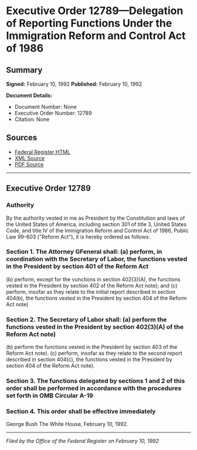 # Executive Order 12789—Delegation of Reporting Functions Under the Immigration Reform and Control Act of 1986

## Summary

**Signed:** February 10, 1992
**Published:** February 10, 1992

**Document Details:**
- Document Number: None
- Executive Order Number: 12789
- Citation: None

## Sources
- [Federal Register HTML](https://www.presidency.ucsb.edu/documents/executive-order-12789-delegation-reporting-functions-under-the-immigration-reform-and)
- [XML Source](None)
- [PDF Source](None)

---

## Executive Order 12789

### Authority

By the authority vested in me as President by the Constitution and laws of the United States of America, including section 301 of title 3, United States Code, and title IV of the Immigration Reform and Control Act of 1986, Public Law 99-603 ("Reform Act"), it is hereby ordered as follows:
### Section 1. The Attorney GFeneral shall: (a) perform, in coordination with the Secretary of Labor, the functions vested in the President by section 401 of the Reform Act

(b) perform, except for the vunctions in section 402(3)(A), the functions vested in the President by section 402 of the Reform Act note); and
(c) perform, insofar as they relate to the initial report described in section 404(b), the functions vested in the President by section 404 of the Reform Act note)
### Section 2. The Secretary of Labor shall: (a) perform the functions vested in the President by section 402(3)(A) of the Reform Act note)

(b) perform the functions vested in the President by section 403 of the Reform Act note).
(c) perform, insofar as they relate to the second report described in section 404(c), the functions vested in the President by section 404 of the Reform Act note).

### Section 3. The functions delegated by sections 1 and 2 of this order shall be performed in accordance with the procedures set forth in OMB Circular A-19

### Section 4. This order shall be effective immediately

George Bush
The White House,
February 10, 1992.

---

*Filed by the Office of the Federal Register on February 10, 1992*
